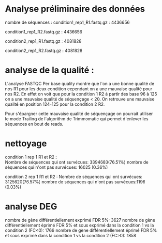 # Analyse préliminaire des données
nombre de séquences : 
condition1_rep1_R1.fastq.gz : 4436656

condition1_rep1_R2.fastq.gz : 4436656

condition2_rep1_R1.fastq.gz : 4081828

condition2_rep1_R2.fastq.gz : 4081828


# analyse de la qualité : 
L'analyse FASTQC Per base quality montre que l'on a une bonne qualité de nos R1 pour les deux condition cependant on a une mauvaise qualité pour nos R2. En effet on voit que pour la condition 1 R2 à partir des base 96 à 125 on a une mauvaise qualité de séquençage < 20. On retrouve une mauvaise qualité en position 124-125 pour la condition 2 R2. 

Pour s'épargner cette mauvaise qualité de séquençage on pourrait utiliser le mode Trailing de l'algorithm de Trimmomatic qui permet d'enlever les séquences en bout de reads. 


# nettoyage 

condition 1 rep 1 R1 et R2 :  
Nombre de séquences qui ont survécues: 3394683(76.51%)
nombre de séquences qui n'ont pas survécues: 16025 (0.36%)

condition 2 rep 1 R1 et R2 : 
Nombre de séquences qui ont survécues: 3125620(76.57%)
nombre de séquences qui n'ont pas survécues:1196 (0.03%)


# analyse DEG 
nombre de gène différentiellement exprimé FDR 5%: 3627
nombre de gène différentiellement éprimé FDR 5% et sous exprimé dans la condition 1 vs la condition 2 (FC<0): 1769
nombre de gène différentiellement éprimé FDR 5% et sous exprimé dans la condition 1 vs la condition 2 (FC>0): 1858




